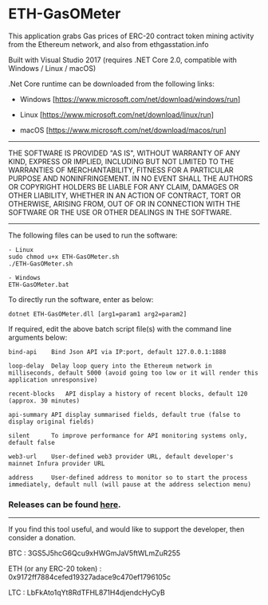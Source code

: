 # ETH-GasOMeter

This application grabs Gas prices of ERC-20 contract token mining activity from the Ethereum network, and also from ethgasstation.info

Built with Visual Studio 2017 (requires .NET Core 2.0, compatible with Windows / Linux / macOS)

.Net Core runtime can be downloaded from the following links:

- Windows [https://www.microsoft.com/net/download/windows/run]

- Linux [https://www.microsoft.com/net/download/linux/run]

- macOS [https://www.microsoft.com/net/download/macos/run]

--------------------------------------------------------------------

THE SOFTWARE IS PROVIDED "AS IS", WITHOUT WARRANTY OF ANY KIND, EXPRESS OR
IMPLIED, INCLUDING BUT NOT LIMITED TO THE WARRANTIES OF MERCHANTABILITY, FITNESS
FOR A PARTICULAR PURPOSE AND NONINFRINGEMENT. IN NO EVENT SHALL THE AUTHORS OR
COPYRIGHT HOLDERS BE LIABLE FOR ANY CLAIM, DAMAGES OR OTHER LIABILITY, WHETHER
IN AN ACTION OF CONTRACT, TORT OR OTHERWISE, ARISING FROM, OUT OF OR IN
CONNECTION WITH THE SOFTWARE OR THE USE OR OTHER DEALINGS IN THE SOFTWARE.

--------------------------------------------------------------------

The following files can be used to run the software:

	- Linux 
	sudo chmod u+x ETH-GasOMeter.sh
	./ETH-GasOMeter.sh
	
	- Windows
	ETH-GasOMeter.bat

To directly run the software, enter as below:

	dotnet ETH-GasOMeter.dll [arg1=param1 arg2=param2]

If required, edit the above batch script file(s) with the command line arguments below:

	bind-api	Bind Json API via IP:port, default 127.0.0.1:1888
	
	loop-delay	Delay loop query into the Ethereum network in milliseconds, default 5000 (avoid going too low or it will render this application unresponsive)

	recent-blocks	API display a history of recent blocks, default 120 (approx. 30 minutes)
	
	api-summary	API display summarised fields, default true (false to display original fields)
	
	silent		To improve performance for API monitoring systems only, default false
	
	web3-url	User-defined web3 provider URL, default developer's mainnet Infura provider URL
	
	address		User-defined address to monitor so to start the process immediately, default null (will pause at the address selection menu)	

### Releases can be found [here](https://github.com/lwYeo/ETH-GasOMeter/releases).

--------------------------------------------------------------------

If you find this tool useful, and would like to support the developer, then consider a donation.

BTC						:	3GS5J5hcG6Qcu9xHWGmJaV5ftWLmZuR255

ETH (or any ERC-20 token)	:	0x9172ff7884cefed19327adace9c470ef1796105c

LTC						:	LbFkAto1qYt8RdTFHL871H4djendcHyCyB
